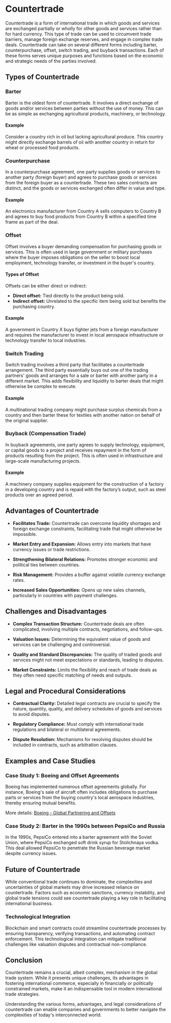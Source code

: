 # Countertrade

Countertrade is a form of international trade in which goods and services are exchanged partially or wholly for other goods and services rather than for hard currency. This type of trade can be used to circumvent trade barriers, manage foreign exchange reserves, and engage in complex trade deals. Countertrade can take on several different forms including barter, counterpurchase, offset, switch trading, and buyback transactions. Each of these forms serves unique purposes and functions based on the economic and strategic needs of the parties involved.

## Types of Countertrade

### Barter

Barter is the oldest form of countertrade. It involves a direct exchange of goods and/or services between parties without the use of money. This can be as simple as exchanging agricultural products, machinery, or technology. 

#### Example

Consider a country rich in oil but lacking agricultural produce. This country might directly exchange barrels of oil with another country in return for wheat or processed food products.

### Counterpurchase

In a counterpurchase agreement, one party supplies goods or services to another party (foreign buyer) and agrees to purchase goods or services from the foreign buyer as a countertrade. These two sales contracts are distinct, and the goods or services exchanged often differ in value and type.

#### Example

An electronics manufacturer from Country A sells computers to Country B and agrees to buy food products from Country B within a specified time frame as part of the deal.

### Offset

Offset involves a buyer demanding compensation for purchasing goods or services. This is often used in large government or military purchases where the buyer imposes obligations on the seller to boost local employment, technology transfer, or investment in the buyer's country.

#### Types of Offset

Offsets can be either direct or indirect:

- **Direct offset:** Tied directly to the product being sold.
- **Indirect offset:** Unrelated to the specific item being sold but benefits the purchasing country.

#### Example

A government in Country X buys fighter jets from a foreign manufacturer and requires the manufacturer to invest in local aerospace infrastructure or technology transfer to local industries.

### Switch Trading

Switch trading involves a third party that facilitates a countertrade arrangement. The third party essentially buys out one of the trading partners' goods and arranges for a sale or barter with another party in a different market. This adds flexibility and liquidity to barter deals that might otherwise be complex to execute.

#### Example

A multinational trading company might purchase surplus chemicals from a country and then barter these for textiles with another nation on behalf of the original supplier.

### Buyback (Compensation Trade)

In buyback agreements, one party agrees to supply technology, equipment, or capital goods to a project and receives repayment in the form of products resulting from the project. This is often used in infrastructure and large-scale manufacturing projects.

#### Example

A machinery company supplies equipment for the construction of a factory in a developing country and is repaid with the factory’s output, such as steel products over an agreed period.

## Advantages of Countertrade

- **Facilitates Trade:** Countertrade can overcome liquidity shortages and foreign exchange constraints, facilitating trade that might otherwise be impossible.
  
- **Market Entry and Expansion:** Allows entry into markets that have currency issues or trade restrictions.
  
- **Strengthening Bilateral Relations:** Promotes stronger economic and political ties between countries.
  
- **Risk Management:** Provides a buffer against volatile currency exchange rates.

- **Increased Sales Opportunities:** Opens up new sales channels, particularly in countries with payment challenges.

## Challenges and Disadvantages

- **Complex Transaction Structure:** Countertrade deals are often complicated, involving multiple contracts, negotiations, and follow-ups.

- **Valuation Issues:** Determining the equivalent value of goods and services can be challenging and controversial.

- **Quality and Standard Discrepancies:** The quality of traded goods and services might not meet expectations or standards, leading to disputes.

- **Market Constraints:** Limits the flexibility and reach of trade deals as they often need specific matching of needs and outputs.

## Legal and Procedural Considerations

- **Contractual Clarity:** Detailed legal contracts are crucial to specify the nature, quantity, quality, and delivery schedules of goods and services to avoid disputes.
  
- **Regulatory Compliance:** Must comply with international trade regulations and bilateral or multilateral agreements.

- **Dispute Resolution:** Mechanisms for resolving disputes should be included in contracts, such as arbitration clauses.

## Examples and Case Studies

### Case Study 1: Boeing and Offset Agreements

Boeing has implemented numerous offset agreements globally. For instance, Boeing's sale of aircraft often includes obligations to purchase parts or services from the buying country's local aerospace industries, thereby ensuring mutual benefits.

More details: [Boeing - Global Partnering and Offsets](https://www.boeing.com/company/key-orgs/boeing-international/index.page)

### Case Study 2: Barter in the 1990s between PepsiCo and Russia

In the 1990s, PepsiCo entered into a barter agreement with the Soviet Union, where PepsiCo exchanged soft drink syrup for Stolichnaya vodka. This deal allowed PepsiCo to penetrate the Russian beverage market despite currency issues.

## Future of Countertrade

While conventional trade continues to dominate, the complexities and uncertainties of global markets may drive increased reliance on countertrade. Factors such as economic sanctions, currency instability, and global trade tensions could see countertrade playing a key role in facilitating international business.

### Technological Integration

Blockchain and smart contracts could streamline countertrade processes by ensuring transparency, verifying transactions, and automating contract enforcement. This technological integration can mitigate traditional challenges like valuation disputes and contractual non-compliance.

## Conclusion

Countertrade remains a crucial, albeit complex, mechanism in the global trade system. While it presents unique challenges, its advantages in fostering international commerce, especially in financially or politically constrained markets, make it an indispensable tool in modern international trade strategies.

Understanding the various forms, advantages, and legal considerations of countertrade can enable companies and governments to better navigate the complexities of today's interconnected world.